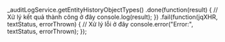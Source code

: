 \_auditLogService.getEntityHistoryObjectTypes()
.done(function(result) {
// Xử lý kết quả thành công ở đây
console.log(result);
})
.fail(function(jqXHR, textStatus, errorThrown) {
// Xử lý lỗi ở đây
console.error("Error:", textStatus, errorThrown);
});
